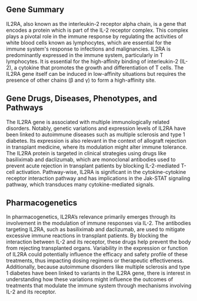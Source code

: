 ## Gene Summary
IL2RA, also known as the interleukin-2 receptor alpha chain, is a gene that encodes a protein which is part of the IL-2 receptor complex. This complex plays a pivotal role in the immune response by regulating the activities of white blood cells known as lymphocytes, which are essential for the immune system's response to infections and malignancies. IL2RA is predominantly expressed in the immune system, particularly in T lymphocytes. It is essential for the high-affinity binding of interleukin-2 (IL-2), a cytokine that promotes the growth and differentiation of T cells. The IL2RA gene itself can be induced in low-affinity situations but requires the presence of other chains (β and γ) to form a high-affinity site.

## Gene Drugs, Diseases, Phenotypes, and Pathways
The IL2RA gene is associated with multiple immunologically related disorders. Notably, genetic variations and expression levels of IL2RA have been linked to autoimmune diseases such as multiple sclerosis and type 1 diabetes. Its expression is also relevant in the context of allograft rejection in transplant medicine, where its modulation might alter immune tolerance. The IL2RA protein is targeted in clinical strategies using drugs like basiliximab and daclizumab, which are monoclonal antibodies used to prevent acute rejection in transplant patients by blocking IL-2-mediated T-cell activation. Pathway-wise, IL2RA is significant in the cytokine-cytokine receptor interaction pathway and has implications in the Jak-STAT signaling pathway, which transduces many cytokine-mediated signals.

## Pharmacogenetics
In pharmacogenetics, IL2RA’s relevance primarily emerges through its involvement in the modulation of immune responses via IL-2. The antibodies targeting IL2RA, such as basiliximab and daclizumab, are used to mitigate excessive immune reactions in transplant patients. By blocking the interaction between IL-2 and its receptor, these drugs help prevent the body from rejecting transplanted organs. Variability in the expression or function of IL2RA could potentially influence the efficacy and safety profile of these treatments, thus impacting dosing regimens or therapeutic effectiveness. Additionally, because autoimmune disorders like multiple sclerosis and type 1 diabetes have been linked to variants in the IL2RA gene, there is interest in understanding how these variations might influence the outcomes of treatments that modulate the immune system through mechanisms involving IL-2 and its receptor.